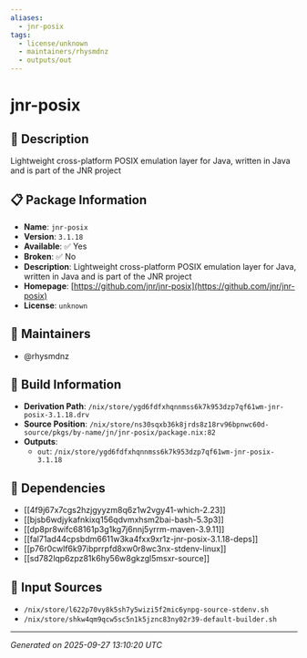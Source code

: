 ```yaml
---
aliases:
  - jnr-posix
tags:
  - license/unknown
  - maintainers/rhysmdnz
  - outputs/out
---
```


# jnr-posix

## 📝 Description

Lightweight cross-platform POSIX emulation layer for Java, written in Java and is part of the JNR project

## 📋 Package Information

- **Name**: `jnr-posix`
- **Version**: `3.1.18`
- **Available**: ✅ Yes
- **Broken**: ✅ No
- **Description**: Lightweight cross-platform POSIX emulation layer for Java, written in Java and is part of the JNR project
- **Homepage**: [https://github.com/jnr/jnr-posix](https://github.com/jnr/jnr-posix)
- **License**: `unknown`
## 👥 Maintainers

- @rhysmdnz


## 🔧 Build Information

- **Derivation Path**: `/nix/store/ygd6fdfxhqnnmss6k7k953dzp7qf61wm-jnr-posix-3.1.18.drv`
- **Source Position**: `/nix/store/ns30sqxb36k8jrds8z18rv96bpnwc60d-source/pkgs/by-name/jn/jnr-posix/package.nix:82`
- **Outputs**:
  - `out`:  `/nix/store/ygd6fdfxhqnnmss6k7k953dzp7qf61wm-jnr-posix-3.1.18`

## 🔗 Dependencies

- [[4f9j67x7cgs2hzjgyyzm8q6z1w2vgy41-which-2.23]]
- [[bjsb6wdjykafnkixq156qdvmxhsm2bai-bash-5.3p3]]
- [[dp8pr8wifc68161p3g1kg7j6nnj5yrrm-maven-3.9.11]]
- [[fal71ad44cpsbdm6611w3ka4fxx9xr1z-jnr-posix-3.1.18-deps]]
- [[p76r0cwlf6k97ibprrpfd8xw0r8wc3nx-stdenv-linux]]
- [[sd782lqp6zpz81k6hy56w8gkzgl5msxr-source]]

## 📁 Input Sources

- `/nix/store/l622p70vy8k5sh7y5wizi5f2mic6ynpg-source-stdenv.sh`
- `/nix/store/shkw4qm9qcw5sc5n1k5jznc83ny02r39-default-builder.sh`

---
*Generated on 2025-09-27 13:10:20 UTC*
